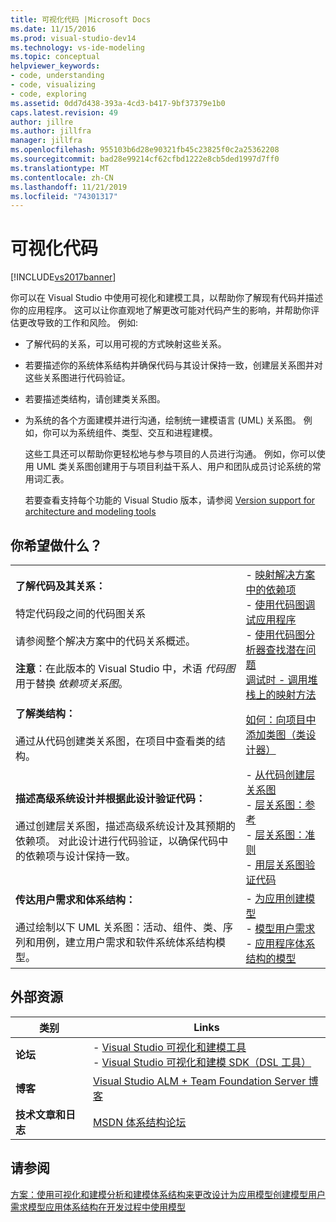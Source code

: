 ```yaml
---
title: 可视化代码 |Microsoft Docs
ms.date: 11/15/2016
ms.prod: visual-studio-dev14
ms.technology: vs-ide-modeling
ms.topic: conceptual
helpviewer_keywords:
- code, understanding
- code, visualizing
- code, exploring
ms.assetid: 0dd7d438-393a-4cd3-b417-9bf37379e1b0
caps.latest.revision: 49
author: jillre
ms.author: jillfra
manager: jillfra
ms.openlocfilehash: 955103b6d28e90321fb45c23825f0c2a25362208
ms.sourcegitcommit: bad28e99214cf62cfbd1222e8cb5ded1997d7ff0
ms.translationtype: MT
ms.contentlocale: zh-CN
ms.lasthandoff: 11/21/2019
ms.locfileid: "74301317"
---
```

# <a name="visualize-code"></a>可视化代码
[!INCLUDE[vs2017banner](../includes/vs2017banner.md)]

你可以在 Visual Studio 中使用可视化和建模工具，以帮助你了解现有代码并描述你的应用程序。 这可以让你直观地了解更改可能对代码产生的影响，并帮助你评估更改导致的工作和风险。 例如:

- 了解代码的关系，可以用可视的方式映射这些关系。

- 若要描述你的系统体系结构并确保代码与其设计保持一致，创建层关系图并对这些关系图进行代码验证。

- 若要描述类结构，请创建类关系图。

- 为系统的各个方面建模并进行沟通，绘制统一建模语言 (UML) 关系图。 例如，你可以为系统组件、类型、交互和进程建模。

  这些工具还可以帮助你更轻松地与参与项目的人员进行沟通。 例如，你可以使用 UML 类关系图创建用于与项目利益干系人、用户和团队成员讨论系统的常用词汇表。

  若要查看支持每个功能的 Visual Studio 版本，请参阅 [Version support for architecture and modeling tools](../modeling/what-s-new-for-design-in-visual-studio.md#VersionSupport)

## <a name="what-do-you-want-to-do"></a>你希望做什么？

|||
|-|-|
|**了解代码及其关系：**<br /><br /> 特定代码段之间的代码图关系<br /><br /> 请参阅整个解决方案中的代码关系概述。<br /><br /> **注意**：在此版本的 Visual Studio 中，术语 *代码图* 用于替换 *依赖项关系图*。|-   [映射解决方案中的依赖项](../modeling/map-dependencies-across-your-solutions.md)<br />-   [使用代码图调试应用程序](../modeling/use-code-maps-to-debug-your-applications.md)<br />-   [使用代码图分析器查找潜在问题](../modeling/find-potential-problems-using-code-map-analyzers.md)<br />[调试时 -   调用堆栈上的映射方法](../debugger/map-methods-on-the-call-stack-while-debugging-in-visual-studio.md)|
|**了解类结构：**<br /><br /> 通过从代码创建类关系图，在项目中查看类的结构。|[如何：向项目中添加类图（类设计器）](../ide/how-to-add-class-diagrams-to-projects-class-designer.md)|
|**描述高级系统设计并根据此设计验证代码：**<br /><br /> 通过创建层关系图，描述高级系统设计及其预期的依赖项。 对此设计进行代码验证，以确保代码中的依赖项与设计保持一致。|-   [从代码创建层关系图](../modeling/create-layer-diagrams-from-your-code.md)<br />-   [层关系图：参考](../modeling/layer-diagrams-reference.md)<br />-   [层关系图：准则](../modeling/layer-diagrams-guidelines.md)<br />-   [用层关系图验证代码](../modeling/validate-code-with-layer-diagrams.md)|
|**传达用户需求和体系结构：**<br /><br /> 通过绘制以下 UML 关系图：活动、组件、类、序列和用例，建立用户需求和软件系统体系结构模型。|-   [为应用创建模型](../modeling/create-models-for-your-app.md)<br />-   [模型用户需求](../modeling/model-user-requirements.md)<br />-   [应用程序体系结构的模型](../modeling/model-your-app-s-architecture.md)|

## <a name="external-resources"></a>外部资源

|**类别**|**Links**|
|------------------|---------------|
|**论坛**|-   [Visual Studio 可视化和建模工具](https://go.microsoft.com/fwlink/?LinkId=184720)<br />-   [Visual Studio 可视化和建模 SDK（DSL 工具）](https://go.microsoft.com/fwlink/?LinkId=184721)|
|**博客**|[Visual Studio ALM + Team Foundation Server 博客](https://go.microsoft.com/fwlink/?LinkID=201340)|
|**技术文章和日志**|[MSDN 体系结构论坛](https://go.microsoft.com/fwlink/?LinkId=201343)|

## <a name="see-also"></a>请参阅
 [方案：使用可视化和建模](../modeling/scenario-change-your-design-using-visualization-and-modeling.md)[分析和建模体系结构](../modeling/analyze-and-model-your-architecture.md)[来更改设计为应用模型创建模型](../modeling/create-models-for-your-app.md)[用户需求](../modeling/model-user-requirements.md)[模型应用体系结构](../modeling/model-your-app-s-architecture.md)[在开发过程中使用模型](../modeling/use-models-in-your-development-process.md)
